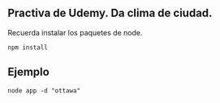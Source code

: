 ## Practiva de Udemy. Da clima de ciudad.

Recuerda instalar los paquetes de node.
```
npm install
```

## Ejemplo
```
node app -d "ottawa"
```